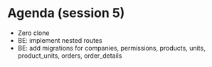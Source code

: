# Agenda (session 5)

- Zero clone
- BE: implement nested routes
- BE: add migrations for companies, permissions, products, units, product_units, orders, order_details
